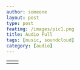 ```yaml
---
author: someone
layout: post
type: post
featimg: /images/pic1.png
title: Audio Full
tags: [music, soundcloud]
category: [audio]
---
```

<table style="width:100%">
<tr>
<td><div id="findbox"></div>
<div id="map"></div></td>
<td id="info"></td>
</tr>
</table>
<div style="display:none" id="list"></div>
<div id="list2"></div>
<script src="https://unpkg.com/leaflet@1.3.0/dist/leaflet.js"></script>
<script src="/js/leaflet-search.js"></script>
<script src="/js/us-states.js"></script>
<script>
//sample data values define in us-states.js
function stateinfo2(element, id) {
let country = arr35a.find(el => el.id === id);
const info = document.getElementById("info");
const info33 = 'Name';
info.innerHTML = info33;
const para = document.createElement("div");
para.setAttribute("id", "info1");
para.setAttribute("class", "header");
const para2 = document.createElement("div");
para2.setAttribute("id", "info2");
para2.setAttribute("class", "header");
const para3 = document.createElement("div");
para3.setAttribute("id", "info3");
para3.setAttribute("class", "header");
para.innerHTML = id;
para2.innerHTML = id;
para3.innerHTML = id;
info.appendChild(para);
info.appendChild(para2);
info.appendChild(para3);
$.getJSON('https://members-api.parliament.uk/api/Location/Constituency/'+id, function(emp) {
$('#info1').html('<p>Constituency Name: ' + emp.value.name + '</p>');
$('#info1').append('<p>MP Name : ' + emp.value.currentRepresentation.member.value.nameFullTitle + '</p>');
$('#info1').append('<img src="' + emp.value.currentRepresentation.member.value.thumbnailUrl + '" alt="' + emp.value.currentRepresentation.member.value.nameFullTitle + '" width="100">');
$('#info1').append('<p>Party: '
+ emp.value.currentRepresentation.member.value.latestParty.name
+ '</p>');
});
$.getJSON('https://members-api.parliament.uk/api/Location/Constituency/'+id+'/Synopsis', function(emp1) {
$('#info2').html('<p>Member Info: ' + emp1.value + '</p>');
});
$.getJSON('https://members-api.parliament.uk/api/Location/Constituency/'+id+'/ElectionResults', function(emp3) {
var dude5 = emp3.value;
$('#info3').html('<p>Electorate Info: ' + dude5[0].electorate + '</p>');
$('#info3').append('<p>Majority : ' + dude5[0].majority + '</p>');
$('#info3').append('<p>Turnout : ' + dude5[0].turnout + '</p>');
});
};
var map = new L.Map('map', {zoom: 5, center: new L.latLng([55, -2]) });
map.addLayer(new L.TileLayer('https://{s}.tile.openstreetmap.org/{z}/{x}/{y}.png'));//base layer
var dude77 = [];
var dude78 = [];
var arr34a = [];
var arr35a = [];
let a33 = -1;
let a35 = -1;
var uktownstate = {type:String("FeatureCollection"),features:[dude77]};
var data = statesData;
var data2 = uktownstate;
let text = "";
let text2 = "";
document.getElementById("list2").innerHTML = text2;
myfruit = {};
let xx = 0;
function getStreams() {
//let httpRequest;
let url = [0, 20, 40, 60, 80, 100, 120, 140, 160, 180, 200, 220, 240, 260, 280, 300, 320, 340, 360, 380, 400, 420, 440, 460, 480, 500, 520, 540, 560, 580, 600, 620, 640];
function makeRequest() {
url.forEach(async function(e) {
let httpRequest = new XMLHttpRequest();
if (!httpRequest) {
alert("can not create http instance!");
return false;
}
httpRequest.onreadystatechange = streams;
httpRequest.open('GET', 'https://members-api.parliament.uk/api/Location/Constituency/Search?skip='+e+'&take=20');
httpRequest.send();
});
}
function streams() {
if (this.readyState === this.DONE) {
let data = JSON.parse(this.response);
let e = 0;
const f = e++;
var data2 = data.items;
var data55 = data2.value;
let a = -1;
document.getElementById("list2").innerHTML = text2;
data2.forEach((data2, index) => {
if(data2.value.currentRepresentation == undefined){var data66 = 'Undefined'}else{var data66 = data2.value.currentRepresentation.member.value.latestParty.name};
if(data66 == 'Undefined'){var color = '#86848A'};
if(data66 == 'Labour'){var color = '#Ff0000'};
if(data66 == 'Scottish National Party'){var color = '#Fff800'};
if(data66 == 'Conservative'){var color = '#0038FF'};
if(data66 == 'Democratic Unionist Party'){var color = '#50A9D4'};
if(data66 == 'Plaid Cymru'){var color = '#EF00FF'};
if(data66 == 'Liberal Democrat'){var color = '#67A81B'};
if(data66 == 'Sinn Féin'){var color = '#6900FF'};
if(data66 == 'Independent'){var color = '#FFFFFF'};
if(data66 == 'Social Democratic & Labour Party'){var color = '#FF9E00'};
if(data66 == 'Alba Party'){var color = '#56A1A4'};
if(data66 == 'Green Party'){var color = '#38FF00'};
if(data66 == 'Labour (Co-op)'){var color = '#F7005A'};
if(data66 == 'Speaker'){var color = '#000000'};
if(data66 == 'Alliance'){var color = '#00FDFF'};
let httpRequest1 = new XMLHttpRequest();
httpRequest1.onreadystatechange = function(){
if(this.readyState == 4 && this.status == 200){
var str2 = this.responseText;
const after_ = str2.split('coordinates')[1];
const after66_ = str2.split('type')[1];
const after66a_ = after66_.substring(5);
const after1_ = after_.substring(3);
const before_ = after1_.split('}')[0];
const before66a_ = after66a_.split(',')[0];
const before66b_ = before66a_.replace('"', '');
const before66c_ = before66b_.split('n')[0]+'n';
++a;
++a35; 
console.log(data2.value.id +' - '+data66+' - '+data2.value.name+' - '+color+' - '+before66c_+' - '+before_);
arr35a[a35] = {type:String("Feature"),id:parseInt(data2.value.id),properties:{name:String(data2.value.name),color:String(color),party:String(data66)},geometry:{type:String(before66c_),coordinates:JSON.parse(before_)}};
if (a35 == 649){
var featuresLayer = new L.GeoJSON(arr35a, {
style: function(feature) {
return {color: feature.properties.color };
},
onEachFeature: function(feature, marker,) {
marker.bindPopup('<h4 style="color:black">'+ feature.properties.name +'<br /><button onclick="stateinfo2(this, \''+ feature.id +'\')">'+''+'Click Here For more info</button></h4>');
}
});
map.addLayer(featuresLayer);
var searchControl = new L.Control.Search({
container: 'findbox',
layer: featuresLayer,
propertyName: 'name',
marker: false,
moveToLocation: function(latlng, title, map) {
//map.fitBounds( latlng.layer.getBounds() );
var zoom = map.getBoundsZoom(latlng.layer.getBounds());
map.setView(latlng, zoom); // access the zoom
}
});
searchControl.on('search:locationfound', function(e) {
//console.log('search:locationfound', );
//map.removeLayer(this._markerSearch)
e.layer.setStyle({fillColor: '#3f0', color: '#0f0'});
if(e.layer._popup)
e.layer.openPopup();
}).on('search:collapsed', function(e) {
featuresLayer.eachLayer(function(layer) {//restore feature color
featuresLayer.resetStyle(layer);
});
});
map.addControl(searchControl);//inizialize search control
}
};
};
httpRequest1.open('GET', 'https://members-api.parliament.uk/api/Location/Constituency/'+data2.value.id+'/Geometry');
httpRequest1.send();
text2 += data2.value.id+" - "+data2.value.name+" - "+data66+"<br>";
});
}
}
makeRequest();
}
const fruits = data.features;
fruits.forEach(myFunction);
document.getElementById("list").innerHTML = text;
const fruits2 = data2.features;
function myFunction(item, index, emp1) {
text += index + ": " + item.properties.name + "<br>";
}
</script>
